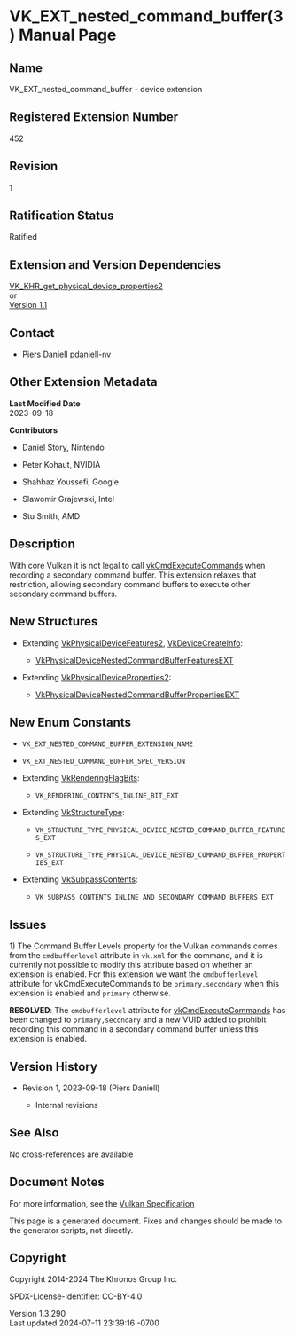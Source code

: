 # VK_EXT_nested_command_buffer(3) Manual Page

## Name

VK_EXT_nested_command_buffer - device extension



## <a href="#_registered_extension_number" class="anchor"></a>Registered Extension Number

452

## <a href="#_revision" class="anchor"></a>Revision

1

## <a href="#_ratification_status" class="anchor"></a>Ratification Status

Ratified

## <a href="#_extension_and_version_dependencies" class="anchor"></a>Extension and Version Dependencies

[VK_KHR_get_physical_device_properties2](https://registry.khronos.org/vulkan/specs/1.3-extensions/man/html/VK_KHR_get_physical_device_properties2.html)  
or  
[Version 1.1](#versions-1.1)  

## <a href="#_contact" class="anchor"></a>Contact

- Piers Daniell <a
  href="https://github.com/KhronosGroup/Vulkan-Docs/issues/new?body=%5BVK_EXT_nested_command_buffer%5D%20@pdaniell-nv%0A*Here%20describe%20the%20issue%20or%20question%20you%20have%20about%20the%20VK_EXT_nested_command_buffer%20extension*"
  target="_blank" rel="nofollow noopener"><em></em>pdaniell-nv</a>

## <a href="#_other_extension_metadata" class="anchor"></a>Other Extension Metadata

**Last Modified Date**  
2023-09-18

**Contributors**  
- Daniel Story, Nintendo

- Peter Kohaut, NVIDIA

- Shahbaz Youssefi, Google

- Slawomir Grajewski, Intel

- Stu Smith, AMD

## <a href="#_description" class="anchor"></a>Description

With core Vulkan it is not legal to call
[vkCmdExecuteCommands](https://registry.khronos.org/vulkan/specs/1.3-extensions/man/html/vkCmdExecuteCommands.html) when recording a
secondary command buffer. This extension relaxes that restriction,
allowing secondary command buffers to execute other secondary command
buffers.

## <a href="#_new_structures" class="anchor"></a>New Structures

- Extending [VkPhysicalDeviceFeatures2](https://registry.khronos.org/vulkan/specs/1.3-extensions/man/html/VkPhysicalDeviceFeatures2.html),
  [VkDeviceCreateInfo](https://registry.khronos.org/vulkan/specs/1.3-extensions/man/html/VkDeviceCreateInfo.html):

  - [VkPhysicalDeviceNestedCommandBufferFeaturesEXT](https://registry.khronos.org/vulkan/specs/1.3-extensions/man/html/VkPhysicalDeviceNestedCommandBufferFeaturesEXT.html)

- Extending
  [VkPhysicalDeviceProperties2](https://registry.khronos.org/vulkan/specs/1.3-extensions/man/html/VkPhysicalDeviceProperties2.html):

  - [VkPhysicalDeviceNestedCommandBufferPropertiesEXT](https://registry.khronos.org/vulkan/specs/1.3-extensions/man/html/VkPhysicalDeviceNestedCommandBufferPropertiesEXT.html)

## <a href="#_new_enum_constants" class="anchor"></a>New Enum Constants

- `VK_EXT_NESTED_COMMAND_BUFFER_EXTENSION_NAME`

- `VK_EXT_NESTED_COMMAND_BUFFER_SPEC_VERSION`

- Extending [VkRenderingFlagBits](https://registry.khronos.org/vulkan/specs/1.3-extensions/man/html/VkRenderingFlagBits.html):

  - `VK_RENDERING_CONTENTS_INLINE_BIT_EXT`

- Extending [VkStructureType](https://registry.khronos.org/vulkan/specs/1.3-extensions/man/html/VkStructureType.html):

  - `VK_STRUCTURE_TYPE_PHYSICAL_DEVICE_NESTED_COMMAND_BUFFER_FEATURES_EXT`

  - `VK_STRUCTURE_TYPE_PHYSICAL_DEVICE_NESTED_COMMAND_BUFFER_PROPERTIES_EXT`

- Extending [VkSubpassContents](https://registry.khronos.org/vulkan/specs/1.3-extensions/man/html/VkSubpassContents.html):

  - `VK_SUBPASS_CONTENTS_INLINE_AND_SECONDARY_COMMAND_BUFFERS_EXT`

## <a href="#_issues" class="anchor"></a>Issues

1\) The Command Buffer Levels property for the Vulkan commands comes
from the `cmdbufferlevel` attribute in `vk.xml` for the command, and it
is currently not possible to modify this attribute based on whether an
extension is enabled. For this extension we want the `cmdbufferlevel`
attribute for vkCmdExecuteCommands to be `primary,secondary` when this
extension is enabled and `primary` otherwise.

**RESOLVED**: The `cmdbufferlevel` attribute for
[vkCmdExecuteCommands](https://registry.khronos.org/vulkan/specs/1.3-extensions/man/html/vkCmdExecuteCommands.html) has been changed to
`primary,secondary` and a new VUID added to prohibit recording this
command in a secondary command buffer unless this extension is enabled.

## <a href="#_version_history" class="anchor"></a>Version History

- Revision 1, 2023-09-18 (Piers Daniell)

  - Internal revisions

## <a href="#_see_also" class="anchor"></a>See Also

No cross-references are available

## <a href="#_document_notes" class="anchor"></a>Document Notes

For more information, see the <a
href="https://registry.khronos.org/vulkan/specs/1.3-extensions/html/vkspec.html#VK_EXT_nested_command_buffer"
target="_blank" rel="noopener">Vulkan Specification</a>

This page is a generated document. Fixes and changes should be made to
the generator scripts, not directly.

## <a href="#_copyright" class="anchor"></a>Copyright

Copyright 2014-2024 The Khronos Group Inc.

SPDX-License-Identifier: CC-BY-4.0

Version 1.3.290  
Last updated 2024-07-11 23:39:16 -0700
